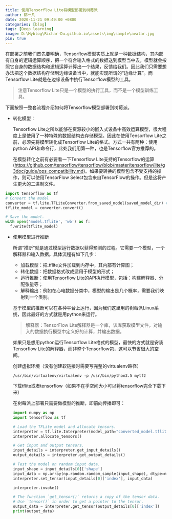 ```yaml
---
title: 使用Tensorflow Lite将模型部署到树莓派
author: 都一凡
date: 2020-11-21 09:49:00 +0800
categories: [blog]
tags: [Deep learning]
image: D:\Myblog\Richar-Du.github.io\assets\img\sample\avatar.jpg
pin: true
---
```


在部署之前我们首先要明确，Tensorflow模型实质上就是一种数据结构，其内部有自身的逻辑运算顺序，把一个符合输入格式的数据送到模型当中去，模型就会按照它自身的数据结构和逻辑运算计算出一个结果，反馈给我们。因此我们只需要想办法把这个数据结构存储到边缘设备当中，就能实现所谓的“边缘计算”。而Tensorflow Lite就是在边缘设备中执行Tensorflow模型的工具。

> 注意Tensorflow Lite只是一个模型的执行工具，而不是一个模型训练工具。

下面按照一整套流程介绍如何将Tensorflow模型部署到树莓派。

- 转化模型：

  Tensorflow Lite之所以能够在资源较小的嵌入式设备中高效运算模型，很大程度上是使用了一种特殊的数据结构去存储模型。因此在使用Tensorflow Lite之前，必须先将模型转化成Tensorflow Lite的格式。方式一共有两种：使用python API和命令行，此处我们用第一种，也是Tensorflow官方推荐的。

  在模型转化之前有必要看一下Tensorflow Lite支持的Tensorflow的运算(https://github.com/tensorflow/tensorflow/blob/master/tensorflow/lite/g3doc/guide/ops_compatibility.md)。如果要转换的模型包含不受支持的操作，则可以使用TensorFlow Select包含来自TensorFlow的操作。但是这将产生更大的二进制文件。

```python
import tensorflow as tf
# Convert the model
converter = tf.lite.TFLiteConverter.from_saved_model(saved_model_dir) # path to the SavedModel directory
tflite_model = converter.convert()

# Save the model.
with open('model.tflite', 'wb') as f:
  f.write(tflite_model)
```

- 使用模型进行推断

  所谓“推断”就是通过模型运行数据以获得预测的过程。它需要一个模型，一个解释器和输入数据。具体流程有如下几步：

  - 加载模型：把.tflite文件加载到内存中，其内部有计算图；
  - 转化数据：把数据格式改成适用于模型的形式；
  - 运行推断：使用Tensorflow Lite的API执行模型，包括：构建解释器、分配张量等；
  - 解释输出：例如在心电数据分类中，模型的输出是几个概率，需要我们映射到一个类别。

  基于模型的推断可以在各种平台上运行，因为我们这里用的树莓派Linux系统，因此最好的方式就是用python来运行。

  > 解释器：TensorFlow Lite解释器是一个库，该库获取模型文件，对输入的数据执行模型中定义好的计算，并输出数据。

  如果只是想用python运行Tensorflow Lite格式的模型，最快的方式就是安装Tensorflow Lite的解释器，而非整个Tensorflow包，这可以节省很大的空间。

  创建虚拟环境（没有创建软链接时需要写完整的virtualenv路径）

  ```shell
  /usr/bin/virtualenv/virtualenv -p /usr/bin/python3.5 mytf2
  ```

  下载tflite或者tensorflow（如果不在乎空间大小可以将tensorflow完全下载下来）

  在树莓派上部署只需要做模型的推断，即前向传播即可：

  ```python
  import numpy as np
  import tensorflow as tf

  # Load the TFLite model and allocate tensors.
  interpreter = tf.lite.Interpreter(model_path="converted_model.tflite")
  interpreter.allocate_tensors()

  # Get input and output tensors.
  input_details = interpreter.get_input_details()
  output_details = interpreter.get_output_details()

  # Test the model on random input data.
  input_shape = input_details[0]['shape']
  input_data = np.array(np.random.random_sample(input_shape), dtype=np.float32)
  interpreter.set_tensor(input_details[0]['index'], input_data)

  interpreter.invoke()

  # The function `get_tensor()` returns a copy of the tensor data.
  # Use `tensor()` in order to get a pointer to the tensor.
  output_data = interpreter.get_tensor(output_details[0]['index'])
  print(output_data)
  ```


